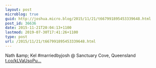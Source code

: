 ```yaml
---
layout: post
microblog: true
guid: http://joshua.micro.blog/2015/11/21/t667991895453339648.html
post_id: 36636
date: 2015-11-21T20:04:13+1100
lastmod: 2019-07-30T17:41:26+1100
type: post
url: /2015/11/21/t667991895453339648.html
---
```

Nath &amp;amp; Kel #marriedbyjosh @ Sanctuary Cove, Queensland [t.co/kLVaUsoPu...](https://t.co/kLVaUsoPuP)
